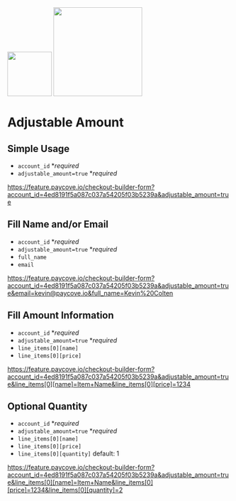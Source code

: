 <img src="https://austindevs.com/images/austin devs.png" style="width: 100px; height: auto">

<img src="https://www.paycove.io/hubfs/Imported%20images/paycove_logo_explore_nautical_wide-08.svg" style="width: 200px; height: auto">

# Adjustable Amount

## Simple Usage
* `account_id` **required*
* `adjustable_amount=true` **required* 

https://feature.paycove.io/checkout-builder-form?account_id=4ed8191f5a087c037a54205f03b5239a&adjustable_amount=true

## Fill Name and/or Email
* `account_id` **required*
* `adjustable_amount=true` **required* 
* `full_name`
* `email`

https://feature.paycove.io/checkout-builder-form?account_id=4ed8191f5a087c037a54205f03b5239a&adjustable_amount=true&email=kevin@paycove.io&full_name=Kevin%20Colten

## Fill Amount Information
* `account_id` **required*
* `adjustable_amount=true` **required* 
* `line_items[0][name]`
* `line_items[0][price]`

https://feature.paycove.io/checkout-builder-form?account_id=4ed8191f5a087c037a54205f03b5239a&adjustable_amount=true&line_items[0][name]=Item+Name&line_items[0][price]=1234

## Optional Quantity
* `account_id` **required*
* `adjustable_amount=true` **required* 
* `line_items[0][name]`
* `line_items[0][price]`
* `line_items[0][quantity]` default: 1

https://feature.paycove.io/checkout-builder-form?account_id=4ed8191f5a087c037a54205f03b5239a&adjustable_amount=true&line_items[0][name]=Item+Name&line_items[0][price]=1234&line_items[0][quantity]=2
